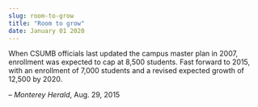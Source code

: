 ```yaml
---
slug: room-to-grow
title: "Room to grow"
date: January 01 2020
---
```


<p>When CSUMB officials last updated the campus master plan in 2007, enrollment was expected to cap at 8,500 students. Fast forward to 2015, with an enrollment of 7,000 students and a revised expected growth of 12,500 by 2020.
</p><p>– <em>Monterey Herald</em>, Aug. 29, 2015
</p>
